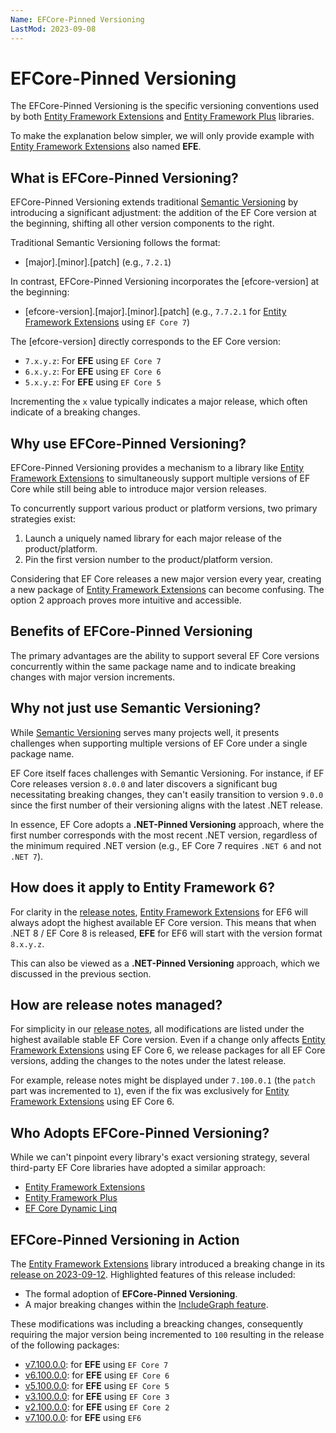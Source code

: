```yaml
---
Name: EFCore-Pinned Versioning
LastMod: 2023-09-08
---
```


# EFCore-Pinned Versioning

The EFCore-Pinned Versioning is the specific versioning conventions used by both [Entity Framework Extensions](https://entityframework-extensions.net/) and [Entity Framework Plus](https://entityframework-plus.net/) libraries.

To make the explanation below simpler, we will only provide example with [Entity Framework Extensions](https://entityframework-extensions.net/) also named **EFE**.

## What is EFCore-Pinned Versioning?

EFCore-Pinned Versioning extends traditional [Semantic Versioning](https://semver.org/) by introducing a significant adjustment: the addition of the EF Core version at the beginning, shifting all other version components to the right.

Traditional Semantic Versioning follows the format:

- [major].[minor].[patch] (e.g., `7.2.1`)

In contrast, EFCore-Pinned Versioning incorporates the [efcore-version] at the beginning:

- [efcore-version].[major].[minor].[patch] (e.g., `7.7.2.1` for [Entity Framework Extensions](https://entityframework-extensions.net/) using `EF Core 7`)

The [efcore-version] directly corresponds to the EF Core version:

- `7.x.y.z`: For **EFE** using `EF Core 7` 
- `6.x.y.z`: For **EFE** using `EF Core 6` 
- `5.x.y.z`: For **EFE** using `EF Core 5` 

Incrementing the `x` value typically indicates a major release, which often indicate of a breaking changes.

## Why use EFCore-Pinned Versioning?

EFCore-Pinned Versioning provides a mechanism to a library like [Entity Framework Extensions](https://entityframework-extensions.net/) to simultaneously support multiple versions of EF Core while still being able to introduce major version releases.

To concurrently support various product or platform versions, two primary strategies exist:

1. Launch a uniquely named library for each major release of the product/platform.
2. Pin the first version number to the product/platform version.

Considering that EF Core releases a new major version every year, creating a new package of [Entity Framework Extensions](https://entityframework-extensions.net/) can become confusing. The option 2 approach proves more intuitive and accessible.

## Benefits of EFCore-Pinned Versioning

The primary advantages are the ability to support several EF Core versions concurrently within the same package name and to indicate breaking changes with major version increments.

## Why not just use Semantic Versioning?

While [Semantic Versioning](https://semver.org/) serves many projects well, it presents challenges when supporting multiple versions of EF Core under a single package name.

EF Core itself faces challenges with Semantic Versioning. For instance, if EF Core releases version `8.0.0` and later discovers a significant bug necessitating breaking changes, they can't easily transition to version `9.0.0` since the first number of their versioning aligns with the latest .NET release.

In essence, EF Core adopts a **.NET-Pinned Versioning** approach, where the first number corresponds with the most recent .NET version, regardless of the minimum required .NET version (e.g., EF Core 7 requires `.NET 6` and not `.NET 7`).

## How does it apply to Entity Framework 6?

For clarity in the [release notes](https://github.com/zzzprojects/EntityFramework-Extensions/releases), [Entity Framework Extensions](https://entityframework-extensions.net/) for EF6 will always adopt the highest available EF Core version. This means that when .NET 8 / EF Core 8 is released, **EFE** for EF6 will start with the version format `8.x.y.z`.

This can also be viewed as a **.NET-Pinned Versioning** approach, which we discussed in the previous section.

## How are release notes managed?

For simplicity in our [release notes](https://github.com/zzzprojects/EntityFramework-Extensions/releases), all modifications are listed under the highest available stable EF Core version. Even if a change only affects [Entity Framework Extensions](https://entityframework-extensions.net/) using EF Core 6, we release packages for all EF Core versions, adding the changes to the notes under the latest release.

For example, release notes might be displayed under `7.100.0.1` (the `patch` part was incremented to `1`), even if the fix was exclusively for [Entity Framework Extensions](https://entityframework-extensions.net/) using EF Core 6.

## Who Adopts EFCore-Pinned Versioning?

While we can't pinpoint every library's exact versioning strategy, several third-party EF Core libraries have adopted a similar approach:

- [Entity Framework Extensions](https://www.nuget.org/packages/Z.EntityFramework.Extensions.EFCore)
- [Entity Framework Plus](https://www.nuget.org/packages/Z.EntityFramework.Plus.EFCore)
- [EF Core Dynamic Linq](https://www.nuget.org/packages/Microsoft.EntityFrameworkCore.DynamicLinq)

## EFCore-Pinned Versioning in Action

The [Entity Framework Extensions](https://entityframework-extensions.net/) library introduced a breaking change in its [release on 2023-09-12](https://github.com/zzzprojects/EntityFramework-Extensions/releases/tag/7.100.0). Highlighted features of this release included:

- The formal adoption of **EFCore-Pinned Versioning**.
- A major breaking changes within the [IncludeGraph feature](https://entityframework-extensions.net/include-graph).

These modifications was including a breacking changes, consequently requiring the major version being incremented to `100` resulting in the release of the following packages:

- [v7.100.0.0](https://www.nuget.org/packages/Z.EntityFramework.Extensions.EFCore/7.100.0.0): for **EFE** using `EF Core 7`
- [v6.100.0.0](https://www.nuget.org/packages/Z.EntityFramework.Extensions.EFCore/6.100.0.0): for **EFE** using `EF Core 6`
- [v5.100.0.0](https://www.nuget.org/packages/Z.EntityFramework.Extensions.EFCore/5.100.0.0): for **EFE** using `EF Core 5`
- [v3.100.0.0](https://www.nuget.org/packages/Z.EntityFramework.Extensions.EFCore/3.100.0.0): for **EFE** using `EF Core 3`
- [v2.100.0.0](https://www.nuget.org/packages/Z.EntityFramework.Extensions.EFCore/2.100.0.0): for **EFE** using `EF Core 2`
- [v7.100.0.0](https://www.nuget.org/packages/Z.EntityFramework.Extensions/7.100.0.0): for **EFE** using `EF6`